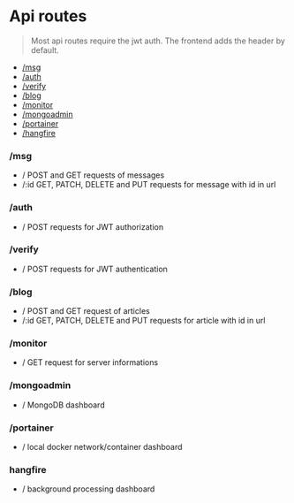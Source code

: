 # Api routes

> Most api routes require the jwt auth. The frontend adds the header by default. 

- [/msg](#/msg)
- [/auth](#/auth)
- [/verify](#/verify)
- [/blog](#/blog)
- [/monitor](#/monitro)
- [/mongoadmin](#/mongoadmin)
- [/portainer](#/portainer)
- [/hangfire](#/hangfire)

### /msg

- / POST and GET requests of messages
- /:id GET, PATCH, DELETE and PUT requests for message with id in url

### /auth

- / POST requests for JWT authorization

### /verify

- / POST requests for JWT authentication

### /blog

- / POST and GET request of articles
- /:id GET, PATCH, DELETE and PUT requests for article with id in url

### /monitor

- / GET request for server informations

### /mongoadmin

- / MongoDB dashboard

### /portainer

- / local docker network/container dashboard

### hangfire

- / background processing dashboard
